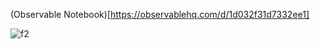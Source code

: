 (Observable Notebook)[https://observablehq.com/d/1d032f31d7332ee1]

![f2](https://github.com/user-attachments/assets/e05e0491-2b8e-44d3-8813-945f2f96f115)
